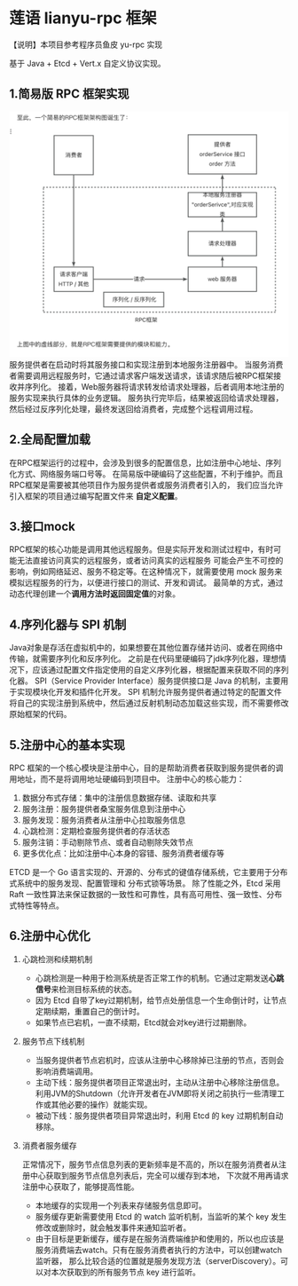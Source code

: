# 莲语 lianyu-rpc 框架

【说明】本项目参考程序员鱼皮 yu-rpc 实现

基于 Java + Etcd + Vert.x 自定义协议实现。 

## 1.简易版 RPC 框架实现
![rpc-easy.png](rpc-easy.png)
服务提供者在启动时将其服务接口和实现注册到本地服务注册器中。
当服务消费者需要调用远程服务时，它通过请求客户端发送请求，该请求随后被RPC框架接收并序列化。
接着，Web服务器将请求转发给请求处理器，后者调用本地注册的服务实现来执行具体的业务逻辑。
服务执行完毕后，结果被返回给请求处理器，然后经过反序列化处理，最终发送回给消费者，完成整个远程调用过程。

## 2.全局配置加载

在RPC框架运行的过程中，会涉及到很多的配置信息，比如注册中心地址、序列化方式、网络服务端口号等。
在简易版中硬编码了这些配置，不利于维护。而且RPC框架是需要被其他项目作为服务提供者或服务消费者引入的，
我们应当允许引入框架的项目通过编写配置文件来 **自定义配置**。

## 3.接口mock
RPC框架的核心功能是调用其他远程服务。但是实际开发和测试过程中，有时可能无法直接访问真实的远程服务，或者访问真实的远程服务
可能会产生不可控的影响，例如网络延迟、服务不稳定等。在这种情况下，就需要使用 mock 服务来模拟远程服务的行为，以便进行接口的测试、开发和调试。
最简单的方式，通过动态代理创建一个**调用方法时返回固定值**的对象。

## 4.序列化器与 SPI 机制
Java对象是存活在虚拟机中的，如果想要在其他位置存储并访问、或者在网络中传输，就需要序列化和反序列化。
之前是在代码里硬编码了jdk序列化器，理想情况下，应该通过配置文件指定使用的自定义序列化器，根据配置来获取不同的序列化器。
SPI（Service Provider Interface）服务提供接口是 Java 的机制，主要用于实现模块化开发和插件化开发。
SPI 机制允许服务提供者通过特定的配置文件将自己的实现注册到系统中，然后通过反射机制动态加载这些实现，而不需要修改原始框架的代码。

## 5.注册中心的基本实现
RPC 框架的一个核心模块是注册中心，目的是帮助消费者获取到服务提供者的调用地址，而不是将调用地址硬编码到项目中。
注册中心的核心能力：
1. 数据分布式存储：集中的注册信息数据存储、读取和共享
2. 服务注册：服务提供者桑宝服务信息到注册中心
3. 服务发现：服务消费者从注册中心拉取服务信息
4. 心跳检测：定期检查服务提供者的存活状态
5. 服务注销：手动剔除节点、或者自动剔除失效节点
6. 更多优化点：比如注册中心本身的容错、服务消费者缓存等

ETCD 是一个 Go 语言实现的、开源的、分布式的键值存储系统，它主要用于分布式系统中的服务发现、配置管理和
分布式锁等场景。
除了性能之外，Etcd 采用 Raft 一致性算法来保证数据的一致性和可靠性，具有高可用性、强一致性、分布式特性等特点。

## 6.注册中心优化
1. 心跳检测和续期机制
    - 心跳检测是一种用于检测系统是否正常工作的机制。它通过定期发送**心跳信号**来检测目标系统的状态。
    - 因为 Etcd 自带了key过期机制，给节点处册信息一个生命倒计时，让节点定期续期，重置自己的倒计时。
    - 如果节点已宕机，一直不续期，Etcd就会对key进行过期删除。
2. 服务节点下线机制
    - 当服务提供者节点宕机时，应该从注册中心移除掉已注册的节点，否则会影响消费端调用。
    - 主动下线：服务提供者项目正常退出时，主动从注册中心移除注册信息。利用JVM的Shutdown（允许开发者在JVM即将关闭之前执行一些清理工作或其他必要的操作）就能实现。
    - 被动下线：服务提供者项目异常退出时，利用 Etcd 的 key 过期机制自动移除。
3. 消费者服务缓存

    正常情况下，服务节点信息列表的更新频率是不高的，所以在服务消费者从注册中心获取到服务节点信息列表后，完全可以缓存到本地，
下次就不用再请求注册中心获取了，能够提高性能。
    - 本地缓存的实现用一个列表来存储服务信息即可。
    - 服务缓存更新需要使用 Etcd 的 watch 监听机制，当监听的某个 key 发生修改或删除时，就会触发事件来通知监听者。
    - 由于目标是更新缓存，缓存是在服务消费端维护和使用的，所以也应该是服务消费端去watch。只有在服务消费者执行的方法中，可以创建watch监听器，
    那么比较合适的位置就是服务发现方法（serverDiscovery）。可以对本次获取到的所有服务节点 key 进行监听。